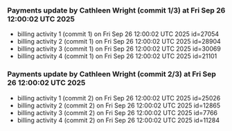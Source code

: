 
### Payments update by Cathleen Wright (commit 1/3) at Fri Sep 26 12:00:02 UTC 2025
- billing activity 1 (commit 1) on Fri Sep 26 12:00:02 UTC 2025 id=27054
- billing activity 2 (commit 1) on Fri Sep 26 12:00:02 UTC 2025 id=28904
- billing activity 3 (commit 1) on Fri Sep 26 12:00:02 UTC 2025 id=30069
- billing activity 4 (commit 1) on Fri Sep 26 12:00:02 UTC 2025 id=21101

### Payments update by Cathleen Wright (commit 2/3) at Fri Sep 26 12:00:02 UTC 2025
- billing activity 1 (commit 2) on Fri Sep 26 12:00:02 UTC 2025 id=25026
- billing activity 2 (commit 2) on Fri Sep 26 12:00:02 UTC 2025 id=12865
- billing activity 3 (commit 2) on Fri Sep 26 12:00:02 UTC 2025 id=7766
- billing activity 4 (commit 2) on Fri Sep 26 12:00:02 UTC 2025 id=11284
